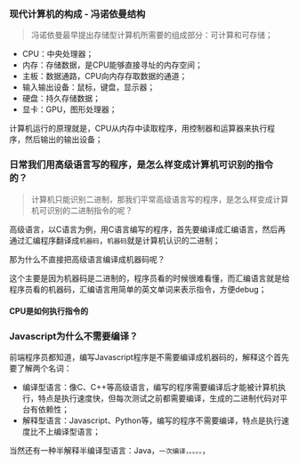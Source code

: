 ### 现代计算机的构成 - 冯诺依曼结构
> 冯诺依曼最早提出存储型计算机所需要的组成部分：可计算和可存储；

- CPU：中央处理器；
- 内存：存储数据，是CPU能够直接寻址的内存空间；
- 主板：数据通路，CPU向内存存取数据的通道；
- 输入输出设备：鼠标，键盘，显示器；
- 硬盘：持久存储数据；
- 显卡：GPU，图形处理器；

计算机运行的原理就是，CPU从内存中读取程序，用控制器和运算器来执行程序，然后输出的输出设备；

### 日常我们用高级语言写的程序，是怎么样变成计算机可识别的指令的？
> 计算机只能识别二进制，那我们平常高级语言写的程序，是怎么样变成计算机可识别的二进制指令的呢？

高级语言，以C语言为例，用C语言编写的程序，首先要编译成汇编语言，然后再通过汇编程序翻译成`机器码`，`机器码`就是计算机认识的二进制；

那为什么不直接把高级语言编译成机器码呢？

这个主要是因为机器码是二进制的，程序员看的时候很难看懂，而汇编语言就是给程序员看的机器码，汇编语言用简单的英文单词来表示指令，方便debug；


#### CPU是如何执行指令的


### Javascript为什么不需要编译？
前端程序员都知道，编写Javascript程序是不需要编译成机器码的，解释这个首先要了解两个名词：
* 编译型语言：像C、C++等高级语言，编写的程序需要编译后才能被计算机执行，特点是执行速度快，但每次测试之前都需要编译，生成的二进制代码对平台有依赖性；
* 解释型语言：Javascript、Python等，编写的程序不需要编译，特点是执行速度比不上编译型语言；

当然还有一种半解释半编译型语言：Java，`一次编译，。。。。`，
